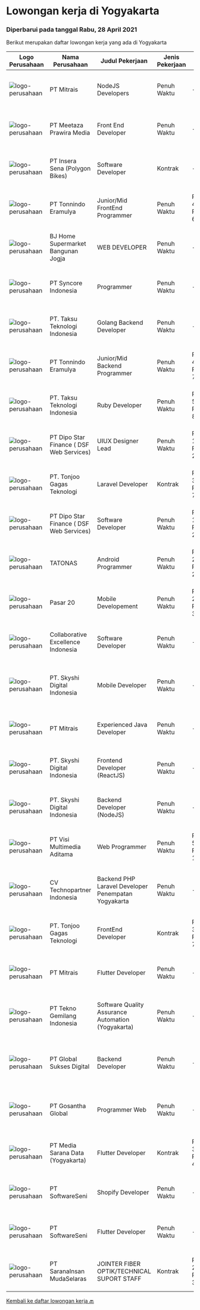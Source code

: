 
  # Lowongan kerja di Yogyakarta

  ### Diperbarui pada tanggal Rabu, 28 April 2021

  Berikut merupakan daftar lowongan kerja yang ada di Yogyakarta

  |Logo Perusahaan | Nama Perusahaan | Judul Pekerjaan | Jenis Pekerjaan | Gaji Pekerjaan | Lokasi | Deskripsi | Tanggal diunggah | Pranala |
  | -------------- | --------------- | --------------- | --------- | --------- | -------------- | ------- | ----------- | ----------- |
  |![logo-perusahaan](https://image-service-cdn.seek.com.au/873c75fc9ed6df00967320d343e4e2a794129d8b/ee4dce1061f3f616224767ad58cb2fc751b8d2dc)|PT Mitrais|NodeJS Developers|Penuh Waktu|---|Yogyakarta|Build your Career with Mitrais! We're urgently looking for experienced NodeJS Developers to be part of our team for an immediate start.Our client is a...|Selasa, 27 April 2021|https://www.jobstreet.co.id/id/job/nodejs-developers-3504003?token=0~340ebd91-0236-4280-be5b-916a3ed278cc&sectionRank=1&jobId=jobstreet-id-job-3504003|
|![logo-perusahaan](https://image-service-cdn.seek.com.au/a742f754cbf6893b9dfc908bb509c3dc860bfed2/ee4dce1061f3f616224767ad58cb2fc751b8d2dc)|PT Meetaza Prawira Media|Front End Developer|Penuh Waktu|---|Sleman|-	Develop new or optimize existing feature of our Web Application-	Build a functioning and smooth front-end web application that interacts with...|Selasa, 27 April 2021|https://www.jobstreet.co.id/id/job/front-end-developer-3503790?token=0~340ebd91-0236-4280-be5b-916a3ed278cc&sectionRank=2&jobId=jobstreet-id-job-3503790|
|![logo-perusahaan](https://image-service-cdn.seek.com.au/e134f877e8411c1d4575b203b6c853ac6c11f887/ee4dce1061f3f616224767ad58cb2fc751b8d2dc)|PT Insera Sena (Polygon Bikes)|Software Developer|Kontrak|---|Yogyakarta|We always focused on end-to-end experience of our customer and as a Software Developer you will get a chance to help and bring joy to millions of...|Selasa, 27 April 2021|https://www.jobstreet.co.id/id/job/software-developer-3517582?token=0~340ebd91-0236-4280-be5b-916a3ed278cc&sectionRank=3&jobId=jobstreet-id-job-3517582|
|![logo-perusahaan](https://image-service-cdn.seek.com.au/2711b8a954c0288062a89d258704549fda8e7663/ee4dce1061f3f616224767ad58cb2fc751b8d2dc)|PT Tonnindo Eramulya|Junior/Mid FrontEnd Programmer|Penuh Waktu|Rp. 4.000.000-Rp. 6.000.000|Yogyakarta|Minimal 1 year experience in HTML &amp; CSS &amp; Javascript  Minimal 1 year experience in REST API JSON Experience in ReactJS/VueJS/Bootstrap...|Senin, 26 April 2021|https://www.jobstreet.co.id/id/job/junior-mid-frontend-programmer-3517128?token=0~340ebd91-0236-4280-be5b-916a3ed278cc&sectionRank=4&jobId=jobstreet-id-job-3517128|
|![logo-perusahaan](https://image-service-cdn.seek.com.au/0a953a1eccdfc7af3671fe2de6ed511d0c99b98f/ee4dce1061f3f616224767ad58cb2fc751b8d2dc)|BJ Home Supermarket Bangunan Jogja|WEB DEVELOPER|Penuh Waktu|---|Bantul|Anda menyukai bidang teknologi? Jago dibidang Web Developer ? Memiliki Pengalaman dalam merancang dan membangun web ? Jadilah Web Developer di...|Selasa, 27 April 2021|https://www.jobstreet.co.id/id/job/web-developer-3504795?token=0~340ebd91-0236-4280-be5b-916a3ed278cc&sectionRank=5&jobId=jobstreet-id-job-3504795|
|![logo-perusahaan](https://image-service-cdn.seek.com.au/f66e19308d244eca3cf6778cd9ef51c4c4c6d355/ee4dce1061f3f616224767ad58cb2fc751b8d2dc)|PT Syncore Indonesia|Programmer|Penuh Waktu|---|Yogyakarta|Kualifikasi: Pengalaman minimal 2 tahun dibidang Programming Lulusan Sistem Informasi, Teknik Informatika, atau yang linier. Memahami Script PHP,...|Minggu, 25 April 2021|https://www.jobstreet.co.id/id/job/programmer-3508815?token=0~340ebd91-0236-4280-be5b-916a3ed278cc&sectionRank=6&jobId=jobstreet-id-job-3508815|
|![logo-perusahaan](https://image-service-cdn.seek.com.au/cdad7eadbef6a47d2c5b4d08a7c1b9886e8f7f8f/ee4dce1061f3f616224767ad58cb2fc751b8d2dc)|PT. Taksu Teknologi Indonesia|Golang Backend Developer|Penuh Waktu|---|Yogyakarta|Join Our Team, we are Hiring! If you call yourself a Golang Backend Developer, maybe you are the one! We’re looking for.A Dedicated also dynamic youth...|Selasa, 27 April 2021|https://www.jobstreet.co.id/id/job/golang-backend-developer-3517976?token=0~340ebd91-0236-4280-be5b-916a3ed278cc&sectionRank=7&jobId=jobstreet-id-job-3517976|
|![logo-perusahaan](https://image-service-cdn.seek.com.au/2711b8a954c0288062a89d258704549fda8e7663/ee4dce1061f3f616224767ad58cb2fc751b8d2dc)|PT Tonnindo Eramulya|Junior/Mid Backend Programmer|Penuh Waktu|Rp. 4.000.000-Rp. 7.000.000|Yogyakarta|Strong concept in OOP Knowhow and knowledge in basic security or how to prevent website from attacks Minimal 1 year experience in PHP/Python/Java...|Senin, 26 April 2021|https://www.jobstreet.co.id/id/job/junior-mid-backend-programmer-3517136?token=0~340ebd91-0236-4280-be5b-916a3ed278cc&sectionRank=8&jobId=jobstreet-id-job-3517136|
|![logo-perusahaan](https://image-service-cdn.seek.com.au/cdad7eadbef6a47d2c5b4d08a7c1b9886e8f7f8f/ee4dce1061f3f616224767ad58cb2fc751b8d2dc)|PT. Taksu Teknologi Indonesia|Ruby Developer|Penuh Waktu|Rp. 5.000.000-Rp. 8.000.000|Yogyakarta|Join Our Team, we are Hiring! We’re looking for a Dedicated also dynamic engineer to join us as a team to be in the position of Ruby Developer.  At...|Selasa, 27 April 2021|https://www.jobstreet.co.id/id/job/ruby-developer-3518419?token=0~340ebd91-0236-4280-be5b-916a3ed278cc&sectionRank=9&jobId=jobstreet-id-job-3518419|
|![logo-perusahaan](https://us.123rf.com/450wm/pavelstasevich/pavelstasevich1811/pavelstasevich181101027/112815900-stock-vector-no-image-available-icon-flat-vector.jpg?ver=6)|PT Dipo Star Finance ( DSF Web Services)|UIUX Designer Lead|Penuh Waktu|Rp. 10.000.000-Rp. 20.000.000|Yogyakarta|1. Take the initiative of UI/UX including support team member2. Lead a continuous improvment for better usability and user experience of product3....|Selasa, 27 April 2021|https://www.jobstreet.co.id/id/job/uiux-designer-lead-3504198?token=0~340ebd91-0236-4280-be5b-916a3ed278cc&sectionRank=10&jobId=jobstreet-id-job-3504198|
|![logo-perusahaan](https://image-service-cdn.seek.com.au/c6ad1d27857e502dc732d11d8b7c45c77d785252/ee4dce1061f3f616224767ad58cb2fc751b8d2dc)|PT. Tonjoo Gagas Teknologi|Laravel Developer|Kontrak|Rp. 3.500.000-Rp. 7.000.000|Sleman|✔ Requirement: Menguasai secara tuntas: PHP, HTML, CSS, JS, &amp; CSS Bootstrap.  Menguasai framework: Laravel, CI, &amp; YII Mengusai Jquery, menjadi...|Selasa, 27 April 2021|https://www.jobstreet.co.id/id/job/laravel-developer-3504767?token=0~340ebd91-0236-4280-be5b-916a3ed278cc&sectionRank=11&jobId=jobstreet-id-job-3504767|
|![logo-perusahaan](https://us.123rf.com/450wm/pavelstasevich/pavelstasevich1811/pavelstasevich181101027/112815900-stock-vector-no-image-available-icon-flat-vector.jpg?ver=6)|PT Dipo Star Finance ( DSF Web Services)|Software Developer|Penuh Waktu|Rp. 10.000.000-Rp. 20.000.000|Yogyakarta|Job Description Collaborate with cross-functional teams (Sales, Marketing, Hardware, Product, Mobile, DevOps, UX, Data Science, Data Engineering, QA,...|Selasa, 27 April 2021|https://www.jobstreet.co.id/id/job/software-developer-3504197?token=0~340ebd91-0236-4280-be5b-916a3ed278cc&sectionRank=12&jobId=jobstreet-id-job-3504197|
|![logo-perusahaan](https://image-service-cdn.seek.com.au/1fd997cad085f5ed502ecf674a35898a7553aee8/ee4dce1061f3f616224767ad58cb2fc751b8d2dc)|TATONAS|Android Programmer|Penuh Waktu|Rp. 2.000.000-Rp. 2.600.000|Sleman|Kualifikasi: Pendidikan D3 atau S1 Ilmu Komputer, Teknik Komputer, Teknologi Informasi atau yang setara Menguasai MySQL Server Pengalaman minimal 2...|Minggu, 25 April 2021|https://www.jobstreet.co.id/id/job/android-programmer-3508677?token=0~340ebd91-0236-4280-be5b-916a3ed278cc&sectionRank=13&jobId=jobstreet-id-job-3508677|
|![logo-perusahaan](https://us.123rf.com/450wm/pavelstasevich/pavelstasevich1811/pavelstasevich181101027/112815900-stock-vector-no-image-available-icon-flat-vector.jpg?ver=6)|Pasar 20|Mobile Developement|Penuh Waktu|Rp. 2.500.000-Rp. 3.500.000|Sleman|Kualifikasi: Memiliki pengalaman dan pengembangan aplikasi mobile react native Memiliki skill komunikasi yang baik Dapat bekerja dengan tim Memiliki...|Jumat, 23 April 2021|https://www.jobstreet.co.id/id/job/mobile-developement-3515964?token=0~340ebd91-0236-4280-be5b-916a3ed278cc&sectionRank=14&jobId=jobstreet-id-job-3515964|
|![logo-perusahaan](https://image-service-cdn.seek.com.au/00c268b58ba99fc65b0b0108dd8e2d7068acfb74/ee4dce1061f3f616224767ad58cb2fc751b8d2dc)|Collaborative Excellence Indonesia|Software Developer|Penuh Waktu|---|Yogyakarta|Responsibilities: Design, coding, and testing of modules for various components of our product framework Capable of understanding and delivering...|Minggu, 25 April 2021|https://www.jobstreet.co.id/id/job/software-developer-3509773?token=0~340ebd91-0236-4280-be5b-916a3ed278cc&sectionRank=15&jobId=jobstreet-id-job-3509773|
|![logo-perusahaan](https://image-service-cdn.seek.com.au/2ebe25a86f4e41594a8cb29dee99ce7138fe3174/ee4dce1061f3f616224767ad58cb2fc751b8d2dc)|PT. Skyshi Digital Indonesia|Mobile Developer|Penuh Waktu|---|Yogyakarta|We are looking for a Junior JavaScript Developer who is proficient with React.js. Your primary focus will be on developing user interface components...|Minggu, 25 April 2021|https://www.jobstreet.co.id/id/job/mobile-developer-3509407?token=0~340ebd91-0236-4280-be5b-916a3ed278cc&sectionRank=16&jobId=jobstreet-id-job-3509407|
|![logo-perusahaan](https://image-service-cdn.seek.com.au/873c75fc9ed6df00967320d343e4e2a794129d8b/ee4dce1061f3f616224767ad58cb2fc751b8d2dc)|PT Mitrais|Experienced Java Developer|Penuh Waktu|---|Yogyakarta|Build your Career with Mitrais!  We have clients who are urgently looking for Experienced Java developers for an immediate start. What will you be...|Selasa, 27 April 2021|https://www.jobstreet.co.id/id/job/experienced-java-developer-3504019?token=0~340ebd91-0236-4280-be5b-916a3ed278cc&sectionRank=17&jobId=jobstreet-id-job-3504019|
|![logo-perusahaan](https://image-service-cdn.seek.com.au/2ebe25a86f4e41594a8cb29dee99ce7138fe3174/ee4dce1061f3f616224767ad58cb2fc751b8d2dc)|PT. Skyshi Digital Indonesia|Frontend Developer (ReactJS)|Penuh Waktu|---|Sleman|If you are Frontend Developer looking for building software with quality and standard, Skyshi is the right place. Our goal is to make engineers...|Minggu, 25 April 2021|https://www.jobstreet.co.id/id/job/frontend-developer-reactjs-3509389?token=0~340ebd91-0236-4280-be5b-916a3ed278cc&sectionRank=18&jobId=jobstreet-id-job-3509389|
|![logo-perusahaan](https://image-service-cdn.seek.com.au/2ebe25a86f4e41594a8cb29dee99ce7138fe3174/ee4dce1061f3f616224767ad58cb2fc751b8d2dc)|PT. Skyshi Digital Indonesia|Backend Developer (NodeJS)|Penuh Waktu|---|Sleman|If you are Backend Developer looking for building software with quality and standards, Skyshi is the right place. Our goal is to make engineers...|Minggu, 25 April 2021|https://www.jobstreet.co.id/id/job/backend-developer-nodejs-3509397?token=0~340ebd91-0236-4280-be5b-916a3ed278cc&sectionRank=19&jobId=jobstreet-id-job-3509397|
|![logo-perusahaan](https://image-service-cdn.seek.com.au/a901266873b68e8c5d9090f826f220d9c3625e7d/ee4dce1061f3f616224767ad58cb2fc751b8d2dc)|PT Visi Multimedia Aditama|Web Programmer|Penuh Waktu|Rp. 5.000.000-Rp. 10.000.000|Yogyakarta|Requirements: Candidate must possess at least a Diploma, Bachelor's Degree, Art/ Design/ Creative Multimedia, Computer Science/Information Technology,...|Senin, 26 April 2021|https://www.jobstreet.co.id/id/job/web-programmer-3516675?token=0~340ebd91-0236-4280-be5b-916a3ed278cc&sectionRank=20&jobId=jobstreet-id-job-3516675|
|![logo-perusahaan](https://image-service-cdn.seek.com.au/22d167db2d5e052a91919cdb80e07ebc9067dc67/ee4dce1061f3f616224767ad58cb2fc751b8d2dc)|CV Technopartner Indonesia|Backend PHP Laravel Developer Penempatan Yogyakarta|Penuh Waktu|---|Yogyakarta|Job Description &amp; Requirements : Build Web Application (PHP, Laravel) Experienced in making or integrating API Experienced in using versioning...|Selasa, 27 April 2021|https://www.jobstreet.co.id/id/job/backend-php-laravel-developer-penempatan-yogyakarta-3503746?token=0~340ebd91-0236-4280-be5b-916a3ed278cc&sectionRank=21&jobId=jobstreet-id-job-3503746|
|![logo-perusahaan](https://image-service-cdn.seek.com.au/c6ad1d27857e502dc732d11d8b7c45c77d785252/ee4dce1061f3f616224767ad58cb2fc751b8d2dc)|PT. Tonjoo Gagas Teknologi|FrontEnd Developer|Kontrak|Rp. 3.500.000-Rp. 7.000.000|Sleman|✔ Kualifikasi: Menguasai secara tuntas: HTML, CSS, JS, Responsive Web Layout, CSS Bootstrap, Jqurey, &amp; Grunt. Menguasai slicing PSD / FIGMA / XD...|Sabtu, 24 April 2021|https://www.jobstreet.co.id/id/job/frontend-developer-3502300?token=0~340ebd91-0236-4280-be5b-916a3ed278cc&sectionRank=22&jobId=jobstreet-id-job-3502300|
|![logo-perusahaan](https://image-service-cdn.seek.com.au/873c75fc9ed6df00967320d343e4e2a794129d8b/ee4dce1061f3f616224767ad58cb2fc751b8d2dc)|PT Mitrais|Flutter Developer|Penuh Waktu|---|Yogyakarta|Build your Career with Mitrais !  We're looking for experienced Flutter Developer to be part of our team. What will you be doing?  Liase with...|Sabtu, 24 April 2021|https://www.jobstreet.co.id/id/job/flutter-developer-3507780?token=0~340ebd91-0236-4280-be5b-916a3ed278cc&sectionRank=23&jobId=jobstreet-id-job-3507780|
|![logo-perusahaan](https://image-service-cdn.seek.com.au/d9a5cf4e8f1f169e793685aadd3c305747f813dd/ee4dce1061f3f616224767ad58cb2fc751b8d2dc)|PT Tekno Gemilang Indonesia|Software Quality Assurance Automation (Yogyakarta)|Penuh Waktu|---|Yogyakarta|Job Description : Develop test plans to support the automation testing efforts. Keep abreast of the latest developments in software automation...|Jumat, 23 April 2021|https://www.jobstreet.co.id/id/job/software-quality-assurance-automation-yogyakarta-3506751?token=0~340ebd91-0236-4280-be5b-916a3ed278cc&sectionRank=24&jobId=jobstreet-id-job-3506751|
|![logo-perusahaan](https://image-service-cdn.seek.com.au/58567b7fb7d13229641b809a2b4593761c36f283/ee4dce1061f3f616224767ad58cb2fc751b8d2dc)|PT Global Sukses Digital|Backend Developer|Penuh Waktu|---|Yogyakarta|Kualifikasi : Menguasai PHP dan Laravel Menguasai konsep OOP(Object Oriented Programming) Mengetahui cara bekerja Laravel Eloquent, Jobs, Queues dan...|Sabtu, 24 April 2021|https://www.jobstreet.co.id/id/job/backend-developer-3508512?token=0~340ebd91-0236-4280-be5b-916a3ed278cc&sectionRank=25&jobId=jobstreet-id-job-3508512|
|![logo-perusahaan](https://image-service-cdn.seek.com.au/8d7d198921dfdb726de134c1485b6cf59323ccf9/ee4dce1061f3f616224767ad58cb2fc751b8d2dc)|PT Gosantha Global|Programmer Web|Penuh Waktu|---|Yogyakarta|Requirements: S1/D3 bidang informatika Menguasai pemrograman html, css, javascript Menguasai pemrograman server, semisal PHP atau JAVA Menguasai...|Jumat, 23 April 2021|https://www.jobstreet.co.id/id/job/programmer-web-3506438?token=0~340ebd91-0236-4280-be5b-916a3ed278cc&sectionRank=26&jobId=jobstreet-id-job-3506438|
|![logo-perusahaan](https://image-service-cdn.seek.com.au/67a9de20175ec2b8d866ad9eb842f108e9135c3f/ee4dce1061f3f616224767ad58cb2fc751b8d2dc)|PT Media Sarana Data (Yogyakarta)|Flutter Developer|Kontrak|Rp. 3.000.000-Rp. 4.000.000|Yogyakarta|Kualifikasi :1. Usia maksimal 30 tahun2. Pendidikan minimal D33. Mampu bekerja tim / individu, problem solving4. Dapat berkomunikasi dengan baik.5....|Jumat, 23 April 2021|https://www.jobstreet.co.id/id/job/flutter-developer-3506374?token=0~340ebd91-0236-4280-be5b-916a3ed278cc&sectionRank=27&jobId=jobstreet-id-job-3506374|
|![logo-perusahaan](https://image-service-cdn.seek.com.au/c05a3e3e627c08dd9cbb310c1a48f4a5a42787b6/ee4dce1061f3f616224767ad58cb2fc751b8d2dc)|PT SoftwareSeni|Shopify Developer|Penuh Waktu|---|Yogyakarta|SoftwareSeni is a Software Development Company based in Yogyakarta &amp; Australia. We love solving tough problems – from user experience to design...|Jumat, 23 April 2021|https://www.jobstreet.co.id/id/job/shopify-developer-3502121?token=0~340ebd91-0236-4280-be5b-916a3ed278cc&sectionRank=28&jobId=jobstreet-id-job-3502121|
|![logo-perusahaan](https://image-service-cdn.seek.com.au/c05a3e3e627c08dd9cbb310c1a48f4a5a42787b6/ee4dce1061f3f616224767ad58cb2fc751b8d2dc)|PT SoftwareSeni|Flutter Developer|Penuh Waktu|---|Yogyakarta|SoftwareSeni is a Software Development Company based in Yogyakarta &amp; Australia. We love solving tough problems – from user experience to design...|Jumat, 23 April 2021|https://www.jobstreet.co.id/id/job/flutter-developer-3502129?token=0~340ebd91-0236-4280-be5b-916a3ed278cc&sectionRank=29&jobId=jobstreet-id-job-3502129|
|![logo-perusahaan](https://image-service-cdn.seek.com.au/caf5978cda291b76ef644242beef02f6b3347409/ee4dce1061f3f616224767ad58cb2fc751b8d2dc)|PT SaranaInsan MudaSelaras|JOINTER FIBER OPTIK/TECHNICAL SUPORT STAFF|Kontrak|Rp. 2.100.000-Rp. 3.500.000|Yogyakarta|Persayaratan: Minimal SMK Jurusan TKJ Pengalaman minimal 1 tahun di Konstruksi Jaringan Fiber Optik sebagai Jointer / Helper Jointer Memahami...|Kamis, 22 April 2021|https://www.jobstreet.co.id/id/job/jointer-fiber-optik-technical-suport-staff-3505612?token=0~340ebd91-0236-4280-be5b-916a3ed278cc&sectionRank=30&jobId=jobstreet-id-job-3505612|


  [Kembali ke daftar lowongan kerja 🔙](../README.md#daftar-lowongan-kerja)
  
